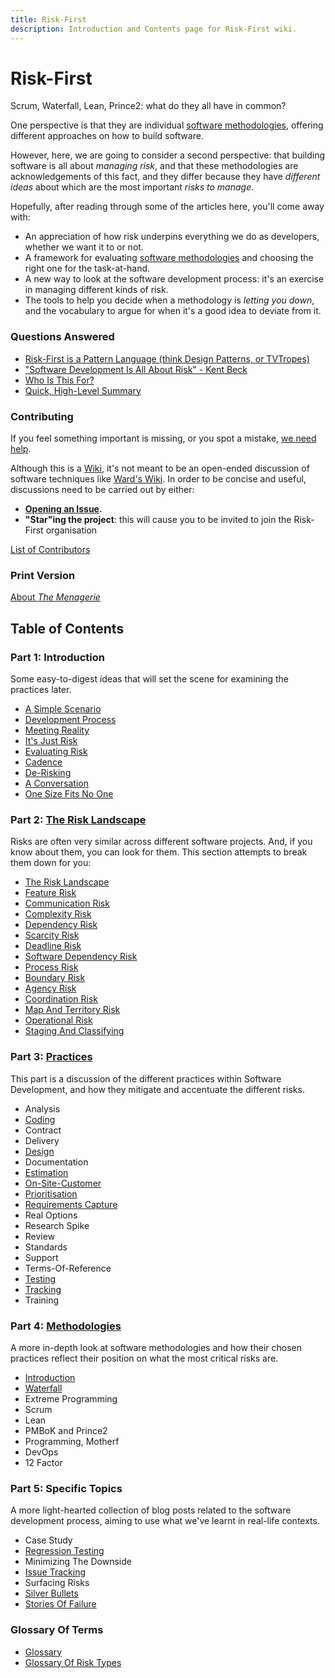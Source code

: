 ```yaml
---
title: Risk-First
description: Introduction and Contents page for Risk-First wiki.
---
```


# Risk-First

Scrum, Waterfall, Lean, Prince2:  what do they all have in common?  

One perspective is that they are individual [software methodologies](https://en.wikipedia.org/wiki/Software_development_process#Methodologies), offering different approaches on how to build software.

However, here, we are going to consider a second perspective:  that building software is all about _managing risk_, and that these methodologies are acknowledgements of this fact, and they differ because they have _different ideas_ about which are the most important _risks to manage_.

Hopefully, after reading through some of the articles here, you'll come away with:

- An appreciation of how risk underpins everything we do as developers, whether we want it to or not.
- A framework for evaluating [software methodologies](https://en.wikipedia.org/wiki/Software_development_process#Methodologies) and choosing the right one for the task-at-hand.
- A new way to look at the software development process: it's an exercise in managing different kinds of risk.
- The tools to help you decide when a methodology is _letting you down_, and the vocabulary to argue for when it's a good idea to deviate from it.

### Questions Answered

- [Risk-First is a Pattern Language (think Design Patterns, or TVTropes)](A-Pattern-Language)
- ["Software Development Is All About Risk" - Kent Beck](All-About-Risk)
- [Who Is This For?](Audience)
- [Quick, High-Level Summary](Quick-Summary)

### Contributing

If you feel something important is missing, or you spot a mistake, [we need help](https://github.com/risk-first/website/blob/master/CONTRIBUTING.md).

Although this is a [Wiki](https://en.wikipedia.org/wiki/Wiki), it's not meant to be an open-ended discussion of software techniques like [Ward's Wiki](http://wiki.c2.com).  In order to be concise and useful, discussions need to be carried out by either:

- **[Opening an Issue](https://github.com/risk-first/website/issues).**
- **"Star"ing the project**: this will cause you to be invited to join the Risk-First organisation

[List of Contributors](Contributors)

### Print Version

[About _The Menagerie_](The-Menagerie)

## Table of Contents

### Part 1: Introduction

Some easy-to-digest ideas that will set the scene for examining the practices later.

 - [A Simple Scenario](A-Simple-Scenario)
 - [Development Process](Development-Process)
 - [Meeting Reality](Meeting-Reality)
 - [It's Just Risk](Just-Risk)
 - [Evaluating Risk](Evaluating-Risk)
 - [Cadence](Cadence)
 - [De-Risking](De-Risking)
 - [A Conversation](A-Conversation)
 - [One Size Fits No One](One-Size-Fits-No-One)
 
### Part 2: [The Risk Landscape](Risk-Landscape)

Risks are often very similar across different software projects.   And, if you know about them, you can look for them.  This section attempts to break them down for you:

 - [The Risk Landscape](Risk-Landscape)
 - [Feature Risk](Feature-Risk)
 - [Communication Risk](Communication-Risk)
 - [Complexity Risk](Complexity-Risk)
 - [Dependency Risk](Dependency-Risk)
 - [Scarcity Risk](Scarcity-Risk)
 - [Deadline Risk](Deadline-Risk)
 - [Software Dependency Risk](Software-Dependency-Risk)
 - [Process Risk](Process-Risk)
 - [Boundary Risk](Boundary-Risk)
 - [Agency Risk](Agency-Risk) 
 - [Coordination Risk](Coordination-Risk)
 - [Map And Territory Risk](Map-And-Territory-Risk)
 - [Operational Risk](Operational-Risk)
 - [Staging And Classifying](Staging-And-Classifying)
 
### Part 3: [Practices](Practices)

This part is a discussion of the different practices within Software Development, and how they mitigate and accentuate the different risks.

 - Analysis
 - [Coding](Coding)
 - Contract
 - Delivery
 - [Design](Design)
 - Documentation
 - [Estimation](Estimates)
 - [On-Site-Customer](On-Site-Customer)
 - [Prioritisation](Prioritisation)
 - [Requirements Capture](Requirements-Capture)
 - Real Options
 - Research Spike
 - Review
 - Standards
 - Support
 - Terms-Of-Reference
 - [Testing](Testing)
 - [Tracking](Tracking)
 - Training
 
### Part 4: [Methodologies](Methodologies)

A more in-depth look at software methodologies and how their chosen practices reflect their position on what the most critical risks are. 

 - [Introduction](Methodologies)
 - [Waterfall](Waterfall)
 - Extreme Programming
 - Scrum
 - Lean
 - PMBoK and Prince2
 - Programming, Motherf
 - DevOps
 - 12 Factor
 
### Part 5: Specific Topics

A more light-hearted collection of blog posts related to the software development process, aiming to use what we've learnt in real-life contexts.

 - Case Study
 - [Regression Testing](Regression-Testing)
 - Minimizing The Downside
 - [Issue Tracking](Issue-Tracking)
 - Surfacing Risks
 - [Silver Bullets](Silver-Bullets)
 - [Stories Of Failure](Stories-Of-Failure)

### Glossary Of Terms

 - [Glossary](Glossary)
 - [Glossary Of Risk Types](Glossary-Of-Risk-Types)
 